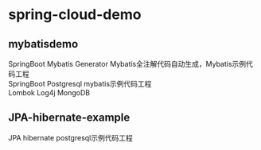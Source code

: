 # spring-cloud-demo
## mybatisdemo
   SpringBoot Mybatis Generator Mybatis全注解代码自动生成，Mybatis示例代码工程<br>
   SpringBoot Postgresql mybatis示例代码工程<br>
   Lombok Log4j MongoDB<br>
## JPA-hibernate-example
   JPA hibernate postgresql示例代码工程